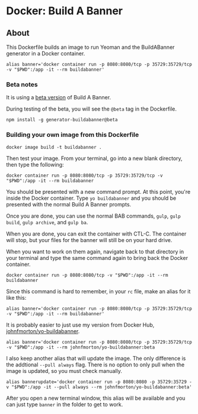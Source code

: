 # Docker: Build A Banner

## About

This Dockerfile builds an image to run Yeoman and the BuildABanner generator in a Docker container.

```
alias banner='docker container run -p 8080:8080/tcp -p 35729:35729/tcp -v "$PWD":/app -it --rm buildabanner'
```

### Beta notes

It is using a [beta version](https://www.npmjs.com/package/generator-buildabanner/v/2.1.0-beta.3) of Build A Banner.

During testing of the beta, you will see the `@beta` tag in the Dockerfile.

```
npm install -g generator-buildabanner@beta
```

### Building your own image from this Dockerfile

```
docker image build -t buildabanner .
```

Then test your image. From your terminal, go into a new blank directory, then type the following:

```
docker container run -p 8080:8080/tcp -p 35729:35729/tcp -v "$PWD":/app -it --rm buildabanner
```

You should be presented with a new command prompt. At this point, you're inside the Docker container. Type `yo buildabanner` and you should be presented with the normal Build A Banner prompts.

Once you are done, you can use the normal BAB commands, `gulp`, `gulp build`, `gulp archive`, and `gulp ba`.

When you are done, you can exit the container with CTL-C. The container will stop, but your files for the banner will still be on your hard drive.

When you want to work on them again, navigate back to that directory in your terminal and type the same command again to bring back the Docker container.

```
docker container run -p 8080:8080/tcp -v "$PWD":/app -it --rm buildabanner
```
Since this command is hard to remember, in your `rc` file, make an alias for it like this:

```
alias banner='docker container run -p 8080:8080/tcp -p 35729:35729/tcp -v "$PWD":/app -it --rm buildabanner'
```

It is probably easier to just use my version from Docker Hub, [johnfmorton/yo-buildabanner](https://hub.docker.com/r/johnfmorton/yo-buildabanner).

```
alias banner='docker container run -p 8080:8080/tcp -p 35729:35729/tcp -v "$PWD":/app -it --rm johnfmorton/yo-buildabanner:beta
```

I also keep another alias that will update the image. The only difference is the addtional `--pull always` flag. There is no option to only pull when the image is updated, so you must check manually.

```
alias bannerupdate='docker container run -p 8080:8080 -p 35729:35729 -v "$PWD":/app -it --pull always --rm johnfmorton/yo-buildabanner:beta'
```

After you open a new terminal window, this alias will be available and you can just type `banner` in the folder to get to work.
